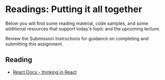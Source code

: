 # Readings: Putting it all together

Below you will find some reading material, code samples, and some additional resources that support today's topic and the upcoming lecture.

Review the Submission Instructions for guidance on completing and submitting this assignment.

## Reading

- [React Docs - thinking in React](https://reactjs.org/docs/thinking-in-react.html)

<!-- ## Additional Resources

PLACEHOLDER

### Videos

PLACEHOLDER -->

<!-- ### Bookmark/Skim

PLACEHOLDER -->
